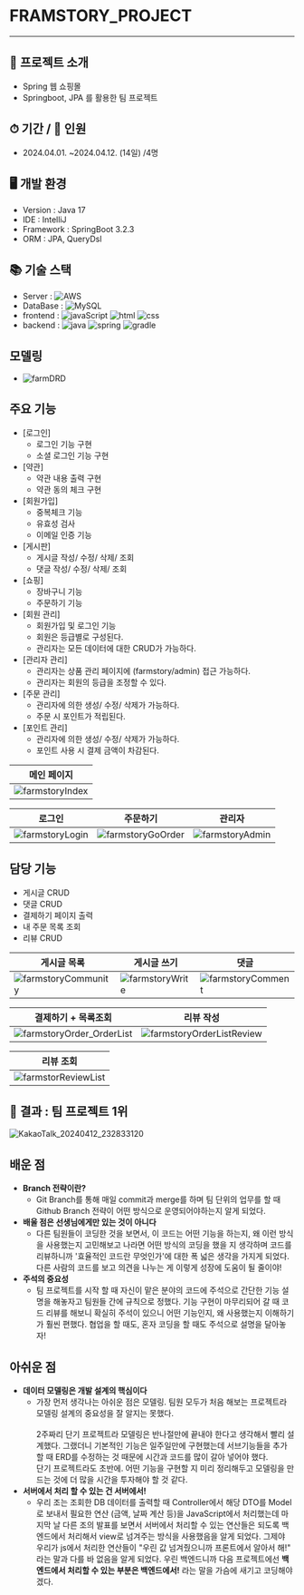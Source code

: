# FRAMSTORY_PROJECT

---
## 🛒 프로젝트 소개
- Spring 웹 쇼핑몰
- Springboot, JPA 를 활용한 팀 프로젝트
  
## ⏱ 기간 / 👫 인원
- 2024.04.01. ~2024.04.12. (14일) /4명

## 🖥 개발 환경
- Version : Java 17
- IDE : IntelliJ
- Framework : SpringBoot 3.2.3
- ORM : JPA, QueryDsl
  
## 📚 기술 스택
- Server : 	![AWS](https://img.shields.io/badge/Amazon_AWS-FF9900?style=for-the-badge&logo=amazonaws&logoColor=white)
- DataBase : ![MySQL](https://img.shields.io/badge/MySQL-4479A1?style=for-the-badge&logo=mysql&logoColor=white)
- frontend : ![javaScript](https://img.shields.io/badge/JavaScript-F7DF1E?style=for-the-badge&logo=JavaScript&logoColor=white) ![html](https://img.shields.io/badge/HTML-239120?style=for-the-badge&logo=html5&logoColor=white)  ![css](https://img.shields.io/badge/CSS-1572B6?&style=for-the-badge&logo=css3&logoColor=white)
- backend : ![java](https://img.shields.io/badge/Java-007396?style=for-the-badge&logo=openjdk&logoColor=white) ![spring](https://img.shields.io/badge/Spring-6DB33F?style=for-the-badge&logo=spring&logoColor=white) ![gradle](https://img.shields.io/badge/Gradle-02303A.svg?style=for-the-badge&logo=Gradle&logoColor=white)

## 모델링 
- ![farmDRD](https://github.com/linma21/farmstory/assets/154877422/0d529357-4f33-4c3d-8eee-75032b42b403)
  
## 주요 기능
- [로그인]
	- 로그인 기능 구현
	- 소셜 로그인 기능 구현
- [약관]
	- 약관 내용 출력 구현
	- 약관 동의 체크 구현
- [회원가입]
	- 중복체크 기능
	- 유효성 검사
	- 이메일 인증 기능
- [게시판]
	- 게시글 작성/ 수정/ 삭제/ 조회
   	- 댓글 작성/ 수정/ 삭제/ 조회
- [쇼핑]
	- 장바구니 기능
	- 주문하기 기능
- [회원 관리]
	- 회원가입 및 로그인 기능
	- 회원은 등급별로 구성된다.
	- 관리자는 모든 데이터에 대한 CRUD가 가능하다.
- [관리자 관리]
	- 관리자는 상품 관리 페이지에 (farmstory/admin) 접근 가능하다.
	- 관리자는 회원의 등급을 조정할 수 있다.
- [주문 관리]
	- 관리자에 의한 생성/ 수정/ 삭제가 가능하다.
	- 주문 시 포인트가 적립된다.
- [포인트 관리]
	- 관리자에 의한 생성/ 수정/ 삭제가 가능하다.
	- 포인트 사용 시 결제 금액이 차감된다.

|  메인 페이지                                                                                                             |
|---------------------------------------------------------------------------------------------------------------|
| ![farmstoryIndex](https://github.com/linma21/farmstory/assets/154877422/714b513d-cd05-47c5-86a3-df1117bdcf2d) |

| 로그인                                                                                                        | 주문하기                                                                                                        | 관리자                                                                                                        |
|---------------------------------------------------------------------------------------------------------------|-----------------------------------------------------------------------------------------------------------------|---------------------------------------------------------------------------------------------------------------|
| ![farmstoryLogin](https://github.com/linma21/farmstory/assets/154877422/b7e6a146-16a2-4547-bf9a-f2711b6b27e5) | ![farmstoryGoOrder](https://github.com/linma21/farmstory/assets/154877422/f5e6c38e-beca-4c62-b0a3-89dedbc76539) | ![farmstoryAdmin](https://github.com/linma21/farmstory/assets/154877422/e3bab38e-6c83-4072-b96f-db0c057110e2) |

## 담당 기능
- 게시글 CRUD
- 댓글 CRUD
- 결제하기 페이지 출력
- 내 주문 목록 조회
- 리뷰 CRUD

| 게시글 목록                                                                                                       | 게시글 쓰기                                                                                                   | 댓글                                                                                                            |
|-------------------------------------------------------------------------------------------------------------------|---------------------------------------------------------------------------------------------------------------|-----------------------------------------------------------------------------------------------------------------|
| ![farmstoryCommunity](https://github.com/linma21/farmstory/assets/154877422/4cf923e7-bb82-4d59-9841-480be7c88618) | ![farmstoryWrite](https://github.com/linma21/farmstory/assets/154877422/387ae920-d8f8-47de-8592-85766232efb2) | ![farmstoryComment](https://github.com/linma21/farmstory/assets/154877422/15959c85-b0cf-457d-834d-1a1af03a744c) |

| 결제하기 + 목록조회                                                                                                     | 리뷰 작성                                                                                                               |
|-------------------------------------------------------------------------------------------------------------------------|-------------------------------------------------------------------------------------------------------------------------|
| ![farmstoryOrder_OrderList](https://github.com/linma21/farmstory/assets/154877422/5f786724-44cc-4037-960f-4b7ffa93b957) | ![farmstoryOrderListReview](https://github.com/linma21/farmstory/assets/154877422/ab328947-a391-4f22-906e-0248dffd22c9) |

| 리뷰 조회                                                                                                         |
|-------------------------------------------------------------------------------------------------------------------|
| ![farmstorReviewList](https://github.com/linma21/farmstory/assets/154877422/b9ddfdb8-f7eb-45ba-a1f3-f03e2c7e1b54) |

## 🏅 결과 : 팀 프로젝트 1위
![KakaoTalk_20240412_232833120](https://github.com/linma21/farmstory/assets/154877422/8eed6fcc-0695-44ca-885a-9bbe47f0c1ac)


## 배운 점
- **Branch 전략이란?**
	- Git Branch를 통해 매일 commit과 merge를 하며 팀 단위의 업무를 할 때 Github Branch 전략이 어떤 방식으로 운영되어야하는지 알게 되었다.
- **배울 점은 선생님에게만 있는 것이 아니다**
	- 다른 팀원들이 코딩한 것을 보면서, 이 코드는 어떤 기능을 하는지, 왜 이런 방식을 사용했는지 고민해보고 나라면 어떤 방식의 코딩을 했을 지 생각하며 코드를 리뷰하니까 '효율적인 코드란 무엇인가'에 대한 폭 넓은 생각을 가지게 되었다. 다른 사람의 코드를 보고 의견을 나누는 게 이렇게 성장에 도움이 될 줄이야!
 - **주석의 중요성**
 	- 팀 프로젝트를 시작 할 때 자신이 맡은 분야의 코드에 주석으로 간단한 기능 설명을 해놓자고 팀원들 간에 규칙으로 정했다. 기능 구현이 마무리되어 갈 때 코드 리뷰를 해보니 확실히 주석이 있으니 어떤 기능인지, 왜 사용했는지 이해하기가 훨씬 편했다. 협업을 할 때도, 혼자 코딩을 할 때도 주석으로 설명을 달아놓자!
## 아쉬운 점
- **데이터 모델링은 개발 설계의 핵심이다**
	- 가장 먼저 생각나는 아쉬운 점은 모델링. 팀원 모두가 처음 해보는 프로젝트라 모델링 설계의 중요성을 잘 알지는 못했다.<br><br>
 2주짜리 단기 프로젝트라 모델링은 반나절만에 끝내야 한다고 생각해서 빨리 설계했다. 그랬더니 기본적인 기능은 일주일만에 구현했는데 서브기능들을 추가할 때 ERD를 수정하는 것 때문에 시간과 코드를 많이 갈아 넣어야 했다.<br>
 단기 프로젝트라도 초반에. 어떤 기능을 구현할 지 미리 정리해두고 모델링을 만드는 것에 더 많을 시간을 투자해야 할 것 같다.
- **서버에서 처리 할 수 있는 건 서버에서!**
	- 우리 조는 조회한 DB 데이터를 출력할 때 Controller에서 해당 DTO를 Model로 보내서 필요한 연산 (금액, 날짜 계산 등)을 JavaScript에서 처리했는데 마지막 날 다른 조의 발표를 보면서 서버에서 처리할 수 있는 연산들은 되도록 백엔드에서 처리해서 view로 넘겨주는 방식을 사용했음을 알게 되었다. 그제야 우리가 js에서 처리한 연산들이 "우린 값 넘겨줬으니까 프론트에서 알아서 해!" 라는 말과 다를 바 없음을 알게 되었다. 우린 백엔드니까 다음 프로젝트에선 **백엔드에서 처리할 수 있는 부분은 백엔드에서!** 라는 말을 가슴에 새기고 코딩해야겠다.     
